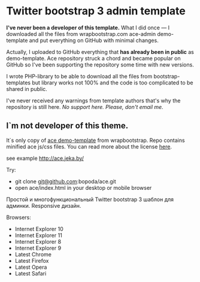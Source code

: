 # Twitter bootstrap 3 admin template

**I've never been a developer of this template.**
What I did once — I downloaded all the files from wrapbootstrap.com ace-admin demo-template and put everything on GitHub with minimal changes.

Actually, I uploaded to GitHub everything that **has already been in public** as demo-template.
Ace repository struck a chord and became popular on GitHub so I've been supporting the repository some time with new versions.

I wrote PHP-library to be able to download all the files from bootstrap-templates but library works not 100% and the code is too complicated to be shared in public.

I've never received any warnings from template authors that's why the repository is still here.
*No support here. Please, don't email me.*

## I`m not developer of this theme.
It`s only copy of <a href="http://wrapbootstrap.com/preview/WB0B30DGR">ace demo-template</a> from wrapbootstrap.
Repo contains minified ace js/css files.
You can read more about the license <a href="https://wrapbootstrap.com/theme/ace-responsive-admin-template-WB0B30DGR">here</a>.

see example http://ace.jeka.by/

Try:
- git clone git@github.com:bopoda/ace.git
- open ace/index.html in your desktop or mobile browser


Простой и многофункциональный Twitter bootstrap 3 шаблон для админки. Responsive дизайн.

Browsers:
- Internet Explorer 10
- Internet Explorer 11
- Internet Explorer 8
- Internet Explorer 9
- Latest Chrome
- Latest Firefox
- Latest Opera
- Latest Safari